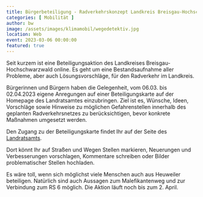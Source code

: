 ```yaml
---
title: Bürgerbeteiligung - Radverkehrskonzept Landkreis Breisgau-Hochschwarzwald
categories: [ Mobilität ]
author: bw
image: /assets/images/klimamobil/wegedetektiv.jpg
location: Web
event: 2023-03-06 00:00:00
featured: true
---
```

Seit kurzem ist eine Beteiligungsaktion des Landkreises Breisgau-Hochschwarzwald online. Es geht um eine Bestandsaufnahme aller Probleme, aber auch Lösungsvorschläge, für den Radverkehr im Landkreis.

Bürgerinnen und Bürgern haben die Gelegenheit, vom 06.03. bis 02.04.2023 eigene Anregungen auf einer Beteiligungskarte auf der Homepage des Landratsamtes einzubringen. Ziel ist es, Wünsche, Ideen, Vorschläge sowie Hinweise zu möglichen Gefahrenstellen innerhalb des geplanten Radverkehrsnetzes zu berücksichtigen, bevor konkrete Maßnahmen umgesetzt werden.

Den Zugang zu der Beteiligungskarte findet Ihr auf der Seite des [Landratsamts](https://www.breisgau-hochschwarzwald.de/pb/Breisgau-Hochschwarzwald/Start/Service_Seiten/mitteilung+04_03_2023.html).

Dort könnt Ihr auf Straßen und Wegen Stellen markieren, Neuerungen und Verbesserungen vorschlagen, Kommentare schreiben oder Bilder problematischer Stellen hochladen.

Es wäre toll, wenn sich möglichst viele Menschen auch aus Heuweiler beteiligen. Natürlich sind auch Aussagen zum Malefikantenweg und zur Verbindung zum RS 6 möglich. Die Aktion läuft noch bis zum 2. April.
